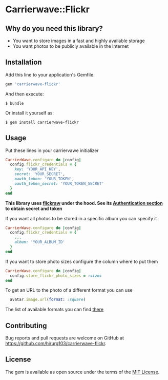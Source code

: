 # Carrierwave::Flickr

## Why do you need this library?

* You want to store images in a fast and highly available storage
* You want photos to be publicly available in the Internet

## Installation

Add this line to your application's Gemfile:

```ruby
gem 'carrierwave-flickr'
```

And then execute:

    $ bundle

Or install it yourself as:

    $ gem install carrierwave-flickr

## Usage

Put these lines in your carriervawe initializer

```ruby
CarrierWave.configure do |config|
  config.flickr_credentials = {
    key: 'YOUR_API_KEY',
    secret: 'YOUR_SECRET',
    oauth_token: 'YOUR_TOKEN',
    oauth_token_secret: 'YOUR_TOKEN_SECRET'
  }
end
```

**This library uses [flickraw](https://github.com/hanklords/flickraw) under the hood.
See its [Authentication section](https://github.com/hanklords/flickraw#authentication) to obtain secret and token**

If you want all photos to be stored in a specific album you can specify it

```ruby
CarrierWave.configure do |config|
  config.flickr_credentials = {
    ...
    album: 'YOUR_ALBUM_ID'
  }
end
```

If you want to store photo sizes configure the column where to put them

```ruby
CarrierWave.configure do |config|
  config.store_flickr_photo_sizes = :sizes
end
```

To get an URL to the photo of a different format you can use

```ruby
  avatar.image.url(format: :square)
```

The list of available formats you can find [there](https://github.com/hanklords/flickraw#flickr-url-helpers)

## Contributing

Bug reports and pull requests are welcome on GitHub at https://github.com/hirurg103/carrierwave-flickr.


## License

The gem is available as open source under the terms of the [MIT License](http://opensource.org/licenses/MIT).

